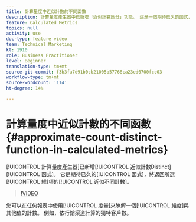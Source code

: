 ```yaml
---
title: 計算量度中近似計數的不同函數
description: 計算量度產生器中已新增「近似計數區分」功能。 這是一個期待已久的函式，它將返回選定維度的近似不同維度項數。
feature: Calculated Metrics
topics: null
activity: use
doc-type: feature video
team: Technical Marketing
kt: 1910
role: Business Practitioner
level: Beginner
translation-type: tm+mt
source-git-commit: f3b3fa7d91b0cb21005b57768ca23ed6700fcc03
workflow-type: tm+mt
source-wordcount: '114'
ht-degree: 14%

---
```



# 計算量度中近似計數的不同函數{#approximate-count-distinct-function-in-calculated-metrics}

[!UICONTROL 計算量度產生器]已新增[!UICONTROL 近似計數Distinct][!UICONTROL 函式]。 它是期待已久的[!UICONTROL 函式]，將返回所選[!UICONTROL 維]項的[!UICONTROL 近似不同計數]。

>[!VIDEO](https://video.tv.adobe.com/v/23722/?quality=12)

您可以在任何報表中使用[!UICONTROL 度量]來瞭解一個[!UICONTROL 維度]與其他值的計數。 例如，依行銷渠道計算的獨特客戶數。
